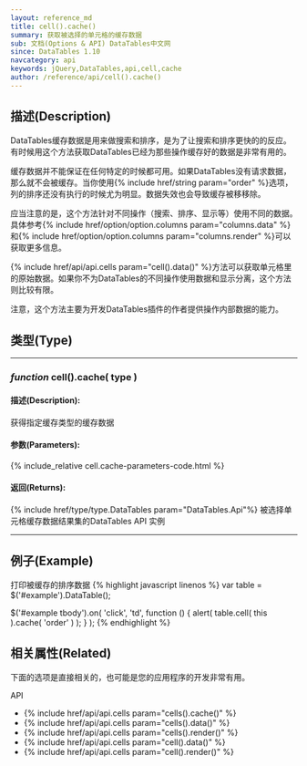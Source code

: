 ```yaml
---
layout: reference_md
title: cell().cache()
summary: 获取被选择的单元格的缓存数据
sub: 文档(Options & API) DataTables中文网
since: DataTables 1.10
navcategory: api
keywords: jQuery,DataTables,api,cell,cache
author: /reference/api/cell().cache()
---
```


## 描述(Description)
DataTables缓存数据是用来做搜索和排序，是为了让搜索和排序更快的的反应。有时候用这个方法获取DataTables已经为那些操作缓存好的数据是非常有用的。

缓存数据并不能保证在任何特定的时候都可用。如果DataTables没有请求数据，那么就不会被缓存。当你使用{% include href/string param="order" %}选项，列的排序还没有执行的时候尤为明显。数据失效也会导致缓存被移移除。

应当注意的是，这个方法针对不同操作（搜索、排序、显示等）使用不同的数据。具体参考{% include href/option/option.columns param="columns.data" %}和{% include href/option/option.columns param="columns.render" %}可以获取更多信息。

{% include href/api/api.cells param="cell().data()" %}方法可以获取单元格里的原始数据。如果你不为DataTables的不同操作使用数据和显示分离，这个方法则比较有限。

注意，这个方法主要为开发DataTables插件的作者提供操作内部数据的能力。

## 类型(Type)

---

### _function_ cell().cache( type )

#### 描述(Description):
获得指定缓存类型的缓存数据 

#### 参数(Parameters):
{% include_relative cell.cache-parameters-code.html %}

#### 返回(Returns):
{% include href/type/type.DataTables param="DataTables.Api"%}
被选择单元格缓存数据结果集的DataTables API 实例

---

## 例子(Example)
打印被缓存的排序数据
{% highlight javascript linenos %}
var table = $('#example').DataTable();
 
$('#example tbody').on( 'click', 'td', function () {
    alert( table.cell( this ).cache( 'order' ) );
} );
{% endhighlight %}




## 相关属性(Related)
下面的选项是直接相关的，也可能是您的应用程序的开发非常有用。

API

- {% include href/api/api.cells param="cells().cache()" %}
- {% include href/api/api.cells param="cells().data()" %}
- {% include href/api/api.cells param="cells().render()" %}
- {% include href/api/api.cells param="cell().data()" %}
- {% include href/api/api.cells param="cell().render()" %}



